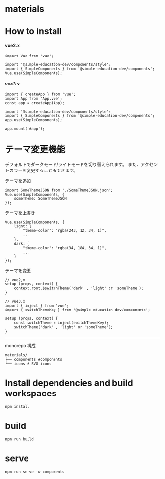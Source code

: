 # materials

# How to install

#### vue2.x

```
import Vue from 'vue';

import '@simple-education-dev/components/style';
import { SimpleComponents } from '@simple-education-dev/components';
Vue.use(SimpleComponents);
```

#### vue3.x

```
import { createApp } from 'vue';
import App from 'App.vue';
const app = createApp(App);

import '@simple-education-dev/components/style';
import { SimpleComponents } from '@simple-education-dev/components';
app.use(SimpleComponents);

app.mount('#app');
```

# テーマ変更機能

デフォルトでダークモード/ライトモードを切り替えられます。
また、アクセントカラーを変更することもできます。

テーマを追加

```
import SomeThemeJSON from './SomeThemeJSON.json';
Vue.use(SimpleComponents, {
    someTheme: SomeThemeJSON
});
```

テーマを上書き

```
Vue.use(SimpleComponents, {
    light: {
        "theme-color": "rgba(243, 12, 34, 1)",
        ...
    },
    dark: {
        "theme-color": "rgba(34, 184, 34, 1)",
        ...
    }
});
```

テーマを変更

```
// vue2,x
setup (props, context) {
    context.root.$switchTheme('dark' , 'light' or 'someTheme');
}

// vue3,x
import { inject } from 'vue';
import { switchThemeKey } from '@simple-education-dev/components';

setup (props, context) {
    const switchTheme = inject(switchThemeKey);
    switchTheme('dark' , 'light' or 'someTheme');
}
```

---

monorepo 構成

```
materials/
├── components #components
└── icons # SVG icons
```

# Install dependencies and build workspaces

```
npm install
```

# build

```
npm run build
```

# serve

```
npm run serve -w components
```
